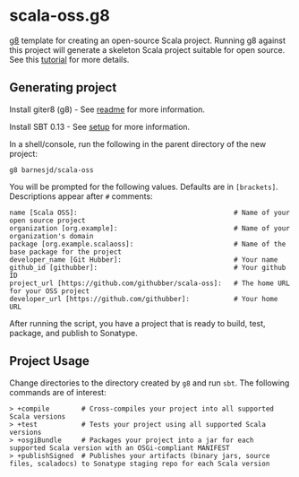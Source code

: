 # scala-oss.g8

[g8](https://github.com/n8han/giter8) template for creating an open-source Scala project.  Running g8 against this project will generate a skeleton Scala project suitable for open source.  See this [tutorial](http://proseand.co.nz) for more details.

## Generating project

Install giter8 (g8) - See [readme](https://github.com/n8han/giter8#readme) for more information.

Install SBT 0.13 - See [setup](http://www.scala-sbt.org/release/docs/Getting-Started/Setup.html) for more information.

In a shell/console, run the following in the parent directory of the new project:

```
g8 barnesjd/scala-oss
```

You will be prompted for the following values.  Defaults are in `[brackets]`.  Descriptions appear after `#` comments:

```
name [Scala OSS]:                                       # Name of your open source project
organization [org.example]:                             # Name of your organization's domain
package [org.example.scalaoss]:                         # Name of the base package for the project
developer_name [Git Hubber]:                            # Your name
github_id [githubber]:                                  # Your github ID
project_url [https://github.com/githubber/scala-oss]:   # The home URL for your OSS project
developer_url [https://github.com/githubber]:           # Your home URL
```

After running the script, you have a project that is ready to build, test, package, and publish to Sonatype.

## Project Usage

Change directories to the directory created by `g8` and run `sbt`.  The following commands are of interest:

```
> +compile        # Cross-compiles your project into all supported Scala versions
> +test           # Tests your project using all supported Scala versions
> +osgiBundle     # Packages your project into a jar for each supported Scala version with an OSGi-compliant MANIFEST
> +publishSigned  # Publishes your artifacts (binary jars, source files, scaladocs) to Sonatype staging repo for each Scala version
```